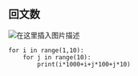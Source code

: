 ## 回文数

![在这里插入图片描述](https://img-blog.csdnimg.cn/20201218121659560.png)


```
for i in range(1,10):
    for j in range(10):
        print(i*1000+i+j*100+j*10)
```



